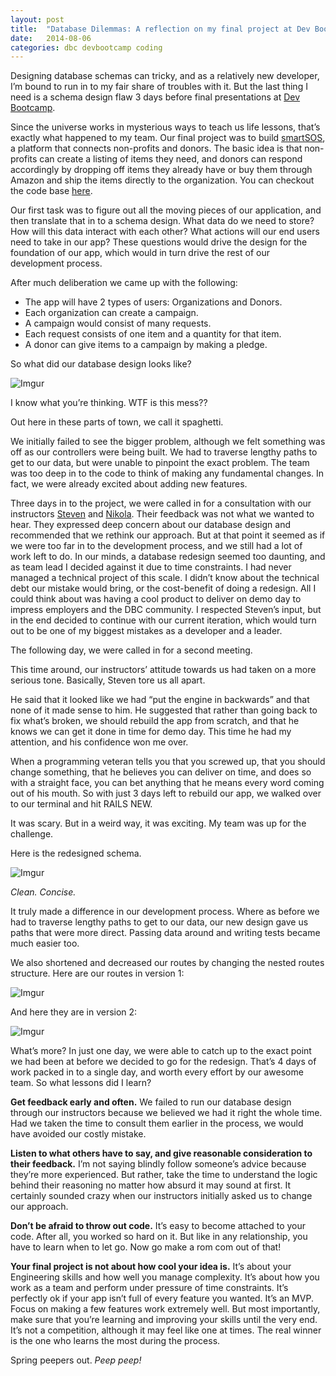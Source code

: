 ```yaml
---
layout: post
title:  "Database Dilemmas: A reflection on my final project at Dev Bootcamp"
date:   2014-08-06
categories: dbc devbootcamp coding
---
```



Designing database schemas can tricky, and as a relatively new developer, I’m bound to run in to my fair share of troubles with it. But the last thing I need is a schema design flaw 3 days before final presentations at [Dev Bootcamp][devbootcamp].

Since the universe works in mysterious ways to teach us life lessons, that’s exactly what happened to my team. Our final project was to build [smartSOS][smartsos], a platform that connects non-profits and donors. The basic idea is that non-profits can create a listing of items they need, and donors can respond accordingly by dropping off items they already have or buy them through Amazon and ship the items directly to the organization. You can checkout the code base [here][sourcecode].

Our first task was to figure out all the moving pieces of our application, and then translate that in to a schema design. What data do we need to store? How will this data interact with each other? What actions will our end users need to take in our app? These questions would drive the design for the foundation of our app, which would in turn drive the rest of our development process. 

After much deliberation we came up with the following:

- The app will have 2 types of users: Organizations and Donors.
- Each organization can create a campaign. 
- A campaign would consist of many requests.
- Each request consists of one item and a quantity for that item.
- A donor can give items to a campaign by making a pledge.

So what did our database design looks like?

![Imgur](http://i.imgur.com/gdV3SvM.png)


I know what you’re thinking. WTF is this mess?? 

Out here in these parts of town, we call it spaghetti.

We initially failed to see the bigger problem, although we felt something was off as our controllers were being built. We had to traverse lengthy paths to get to our data, but were unable to pinpoint the exact problem. The team was too deep in to the code to think of making any fundamental changes. In fact, we were already excited about adding new features.

Three days in to the project, we were called in for a consultation with our instructors [Steven][steventwitter] and [Nikola][nikolatwitter]. Their feedback was not what we wanted to hear. They expressed deep concern about our database design and recommended that we rethink our approach. But at that point it seemed as if we were too far in to the development process, and we still had a lot of work left to do. In our minds, a database redesign seemed too daunting, and as team lead I decided against it due to time constraints. I had never managed a technical project of this scale. I didn’t know about the technical debt our mistake would bring, or the cost-benefit of doing a redesign. All I could think about was having a cool product to deliver on demo day to impress employers and the DBC community. I respected Steven’s input, but in the end decided to continue with our current iteration, which would turn out to be one of my biggest mistakes as a developer and a leader.

The following day, we were called in for a second meeting. 

This time around, our instructors’ attitude towards us had taken on a more serious tone. Basically, Steven tore us all apart. 

He said that it looked like we had “put the engine in backwards” and that none of it made sense to him. He suggested that rather than going back to fix what’s broken, we should rebuild the app from scratch, and that he knows we can get it done in time for demo day. This time he had my attention, and his confidence won me over.

When a programming veteran tells you that you screwed up, that you should change something, that he believes you can deliver on time, and does so with a straight face, you can bet anything that he means every word coming out of his mouth. So with just 3 days left to rebuild our app, we walked over to our terminal and hit RAILS NEW. 

It was scary. But in a weird way, it was exciting. My team was up for the challenge.

Here is the redesigned schema. 

![Imgur](http://i.imgur.com/0qm7A0r.png)

*Clean. Concise.*

It truly made a difference in our development process. Where as before we had to traverse lengthy paths to get to our data, our new design gave us paths that were more direct. Passing data around and writing tests became much easier too. 

We also shortened and decreased our routes by changing the nested routes structure. Here are our routes in version 1:

![Imgur](http://i.imgur.com/sjtHz3A.png)

And here they are in version 2:

![Imgur](http://i.imgur.com/JufU80L.png)

What’s more? In just one day, we were able to catch up to the exact point we had been at before we decided to go for the redesign. That’s 4 days of work packed in to a single day, and worth every effort by our awesome team.
So what lessons did I learn?

**Get feedback early and often.** We failed to run our database design through our instructors because we believed we had it right the whole time. Had we taken the time to consult them earlier in the process, we would have avoided our costly mistake.

**Listen to what others have to say, and give reasonable consideration to their feedback.** I’m not saying blindly follow someone’s advice because they’re more experienced. But rather, take the time to understand the logic behind their reasoning no matter how absurd it may sound at first. It certainly sounded crazy when our instructors initially asked us to change our approach. 

**Don’t be afraid to throw out code.** It’s easy to become attached to your code. After all, you worked so hard on it. But like in any relationship, you have to learn when to let go. Now go make a rom com out of that!

**Your final project is not about how cool your idea is.** It’s about your Engineering skills and how well you manage complexity. It’s about how you work as a team and perform under pressure of time constraints. It’s perfectly ok if your app isn’t full of every feature you wanted. It’s an MVP. Focus on making a few features work extremely well. But most importantly, make sure that you’re learning and improving your skills until the very end. It’s not a competition, although it may feel like one at times. The real winner is the one who learns the most during the process.

Spring peepers out. *Peep peep!*


[smartsos]: http://smartsos.herokuapp.com
[sourcecode]: https://github.com/Spitigala/smartSOS-2.0
[steventwitter]: https://twitter.com/sgharms
[nikolatwitter]: https://twitter.com/JaNisamTesla
[devbootcamp]: http://devbootcamp.com

